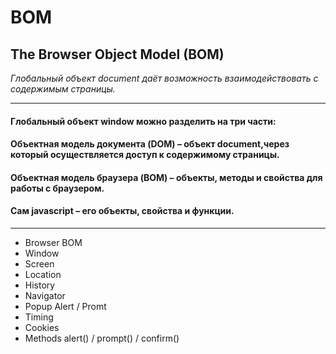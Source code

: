 # BOM

## The Browser Object Model (BOM)

*Глобальный объект document даёт возможность взаимодействовать с содержимым страницы.*

---

#### Глобальный объект window можно разделить на три части:

#### **Объектная модель документа (DOM)** – объект document,через который осуществляется доступ к содержимому страницы.

#### **Объектная модель браузера (BOM)** – объекты, методы и свойства для работы с браузером.

#### **Сам javascript** – его объекты, свойства и функции.

---

- Browser BOM
- Window
- Screen
- Location
- History
- Navigator
- Popup Alert / Promt
- Timing
- Cookies
- Methods alert() / prompt() / confirm()
